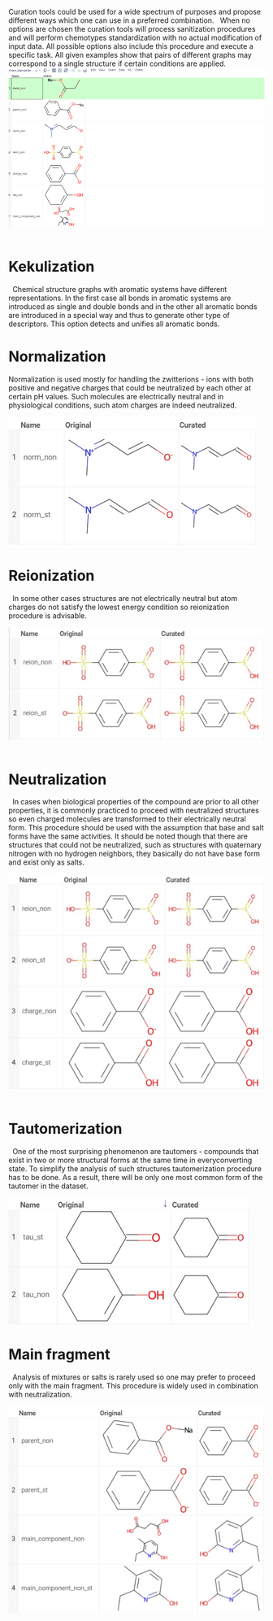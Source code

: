 <!-- TITLE: Cheminformatics Chemical Structures Curation -->
<!-- SUBTITLE: -->

Curation tools could be used for a wide spectrum of purposes and propose different ways which one can use in a preferred combination.
 
When no options are chosen the curation tools will process sanitization procedures and will perform chemotypes standardization with no actual modification of input data. All possible options also include this procedure and execute a specific task. All given examples show that pairs of different graphs may correspond to a single structure if certain conditions are applied.
 
![Curation](chem_curation_demo.gif "Curation")
 
# Kekulization
 
Chemical structure graphs with aromatic systems have different representations. In the first case all bonds in aromatic systems are introduced as single and double bonds and in the other all aromatic bonds are introduced in a special way and thus to generate other type of descriptors. This option detects and unifies all aromatic bonds.
 
# Normalization
Normalization is used mostly for handling the zwitterions - ions with both positive and negative charges that could be neutralized by each other at certain pH values. Such molecules are electrically neutral and in physiological conditions, such atom charges are indeed neutralized. 
 

![Normalization](chem_curate_norm.jpg "Normalization")
 
# Reionization
 
In some other cases structures are not electrically neutral but atom charges do not satisfy the lowest energy condition so reionization procedure is advisable. 
 

![Reionization](chem_curate_reion.jpg "Reionization")
 
# Neutralization
 
In cases when biological properties of the compound are prior to all other properties, it is commonly practiced to proceed with neutralized structures so even charged molecules are transformed to their electrically neutral form. This procedure should be used with the assumption that base and salt forms have the same activities. It should be noted though that there are structures that could not be neutralized, such as structures with quaternary nitrogen with no hydrogen neighbors, they basically do not have base form and exist only as salts. 
 

![Neutralization](chem_curate_charge.jpg "Neutralization")
 
# Tautomerization
 
One of the most surprising phenomenon are tautomers - compounds that exist in two or more structural forms at the same time in everyconverting state. To simplify the analysis of such structures tautomerization procedure has to be done. As a result, there will be only one most common form of the tautomer in the dataset. 
 

![Tautomerization](chem_curate_tau.jpg "Tautomerization")
 
# Main fragment
 
Analysis of mixtures or salts is rarely used so one may prefer to proceed only with the main fragment. This procedure is widely used in combination with neutralization. 
 

![Main fragment](chem_curate_main.jpg "Main fragment")
 